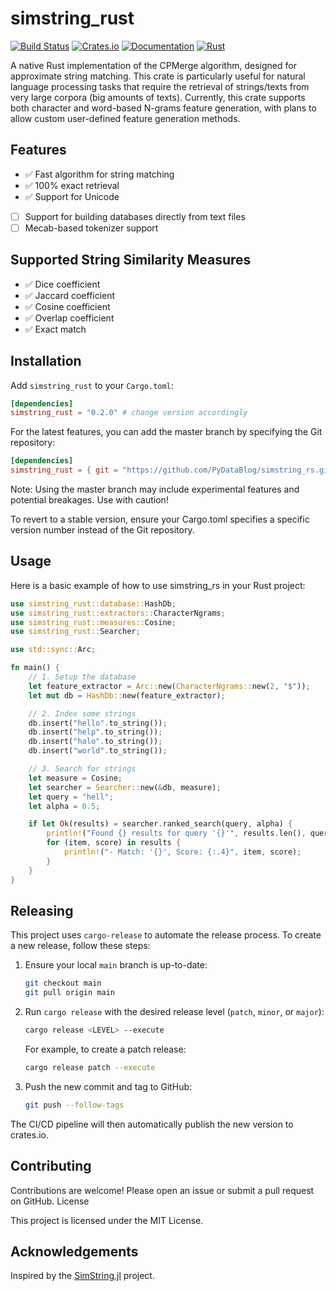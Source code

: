 # simstring_rust

[![Build Status](https://github.com/PyDataBlog/simstring_rs/actions/workflows/CI.yml/badge.svg)](https://github.com/PyDataBlog/simstring_rs/actions)
[![Crates.io](https://img.shields.io/crates/v/simstring_rust.svg)](https://crates.io/crates/simstring_rust)
[![Documentation](https://docs.rs/simstring_rust/badge.svg)](https://docs.rs/simstring_rust)
[![Rust](https://img.shields.io/badge/rust-1.63.0%2B-blue.svg?maxAge=3600)](https://github.com/PyDataBlog/simstring_rs)

A native Rust implementation of the CPMerge algorithm, designed for approximate string matching. This crate is particularly useful for natural language processing tasks that require the retrieval of strings/texts from very large corpora (big amounts of texts). Currently, this crate supports both character and word-based N-grams feature generation, with plans to allow custom user-defined feature generation methods.

## Features

- ✅ Fast algorithm for string matching
- ✅ 100% exact retrieval
- ✅ Support for Unicode
- [ ] Support for building databases directly from text files
- [ ] Mecab-based tokenizer support

## Supported String Similarity Measures

- ✅ Dice coefficient
- ✅ Jaccard coefficient
- ✅ Cosine coefficient
- ✅ Overlap coefficient
- ✅ Exact match

## Installation

Add `simstring_rust` to your `Cargo.toml`:

```toml
[dependencies]
simstring_rust = "0.2.0" # change version accordingly
```

For the latest features, you can add the master branch by specifying the Git repository:

```toml
[dependencies]
simstring_rust = { git = "https://github.com/PyDataBlog/simstring_rs.git", branch = "main" }
```

Note: Using the master branch may include experimental features and potential breakages. Use with caution!

To revert to a stable version, ensure your Cargo.toml specifies a specific version number instead of the Git repository.

## Usage

Here is a basic example of how to use simstring_rs in your Rust project:

```Rust
use simstring_rust::database::HashDb;
use simstring_rust::extractors::CharacterNgrams;
use simstring_rust::measures::Cosine;
use simstring_rust::Searcher;

use std::sync::Arc;

fn main() {
    // 1. Setup the database
    let feature_extractor = Arc::new(CharacterNgrams::new(2, "$"));
    let mut db = HashDb::new(feature_extractor);

    // 2. Index some strings
    db.insert("hello".to_string());
    db.insert("help".to_string());
    db.insert("halo".to_string());
    db.insert("world".to_string());

    // 3. Search for strings
    let measure = Cosine;
    let searcher = Searcher::new(&db, measure);
    let query = "hell";
    let alpha = 0.5;

    if let Ok(results) = searcher.ranked_search(query, alpha) {
        println!("Found {} results for query '{}'", results.len(), query);
        for (item, score) in results {
            println!("- Match: '{}', Score: {:.4}", item, score);
        }
    }
}
```

## Releasing

This project uses `cargo-release` to automate the release process. To create a new release, follow these steps:

1.  Ensure your local `main` branch is up-to-date:
    ```bash
    git checkout main
    git pull origin main
    ```
2.  Run `cargo release` with the desired release level (`patch`, `minor`, or `major`):
    ```bash
    cargo release <LEVEL> --execute
    ```
    For example, to create a patch release:
    ```bash
    cargo release patch --execute
    ```
3.  Push the new commit and tag to GitHub:
    ```bash
    git push --follow-tags
    ```
The CI/CD pipeline will then automatically publish the new version to crates.io.

## Contributing

Contributions are welcome! Please open an issue or submit a pull request on GitHub.
License

This project is licensed under the MIT License.

## Acknowledgements

Inspired by the [SimString.jl](https://github.com/PyDataBlog/SimString.jl) project.

